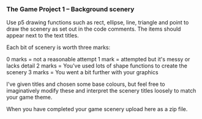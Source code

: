 ### The Game Project 1 – Background scenery ###

Use p5 drawing functions such as rect, ellipse, line, triangle and point to draw the scenery as set out in the code comments. The items should appear next to the text titles.

Each bit of scenery is worth three marks:

0 marks = not a reasonable attempt
1 mark = attempted but it's messy or lacks detail
2 marks = You've used lots of shape functions to create the scenery
3 marks = You went a bit further with your graphics

I've given titles and chosen some base colours, but feel free to imaginatively modify these and interpret the scenery titles loosely to match your game theme.

When you have completed your game scenery upload here as a zip file.

